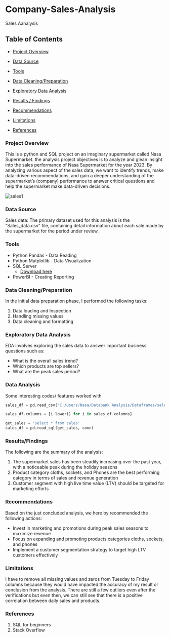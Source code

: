 # Company-Sales-Analysis
Sales Aanalysis

## Table of Contents

- [Project Overview](#project-overview)

- [Data Source](#data-source)

- [Tools](#tools)

- [Data Cleaning/Preparation](#data-cleaningpreparation)

- [Exploratory Data Analysis](#exploratory-data-analysis)

- [Results / Findings](#resultsfindings)

- [Recommendations](#recommendations)

- [Limitations](#limitations)

- [References](#references)

### Project Overview

This is a python and SQL project on an imaginary supermarket called Nasa Supermarket. the analysis project objectives is to analyze and glean insight into the sales performance of Nasa Supermarket for the year 2023. By analyzing various aspect of the sales data, we want to identify trends, make data-driven recommendations, and gain a deeper understanding of the supermarket’s (company) performance to answer critical questions and help the supermarket make data-driven decisions.


![sales1](https://github.com/CChukwu-data-analyst/Company-Sales-Analysis/assets/170612341/82a73934-6e58-424b-8b09-7918e6a182e6)

### Data Source

Sales data: The primary dataset used for this analysis is the “Sales_data.csv” file, containing detail information about each sale made by the supermarket for the period under review.

### Tools

- Python Pandas - Data Reading
- Python Matplotlib - Data Visualization 
- SQL Server
   - [Download here](https://enhtechsoftware.com)
- PowerBI - Creating Reporting

### Data Cleaning/Preparation

  In the initial data preparation phase, I performed the following tasks:

  1.	Data loading and Inspection
  2.	Handling missing values
  3.	Data cleaning and formatting

### Exploratory Data Analysis

EDA involves exploring the sales data to answer important business questions such as:

-	What is the overall sales trend?
-	Which products are top sellers? 
-	What are the peak sales period?

### Data Analysis

Some interesting codes/ features worked with 

```python
sales_df = pd.read_csv("C:/Users/Nasa/Databank Analysis/Dataframes/sales.csv")
```
```python
sales_df.columns = [i.lower() for i in sales_df.columns]
```
```sql
get_sales = 'select * from sales'
sales_df = pd.read_sql(get_sales, conn)
```

### Results/Findings

The following are the summary of the analysis:

1.	The supermarket sales has been steadily increasing over the past year, with a noticeable peak during the holiday seasons
2.	Product category cloths, sockets, and Phones are the best performing category in terms of sales and revenue generation
3.	Customer segment with high live time value (LTV) should be targeted for marketing efforts

### Recommendations

Based on the just concluded analysis, we here by recommended the following actions:

-	Invest in marketing and promotions during peak sales seasons to maximize revenue
-	Focus on expanding and promoting products categories cloths, sockets, and phones
-	Implement a customer segmentation strategy to target high LTV customers effectively

### Limitations

I have to remove all missing values and zeros from Tuesday to Friday columns because they would have impacted the accuracy of my result or conclusion from the analysis. There are still a few outliers even after the verifications but even then, we can still see that there is a positive correlation between daily sales and products.

### References

1. SQL for beginners
2. Stack Overflow

